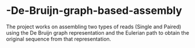 # -De-Bruijn-graph-based-assembly
The project works on assembling two types of reads (Single and Paired) using the De Bruijn graph representation and the Eulerian path to obtain the original sequence from that representation.
